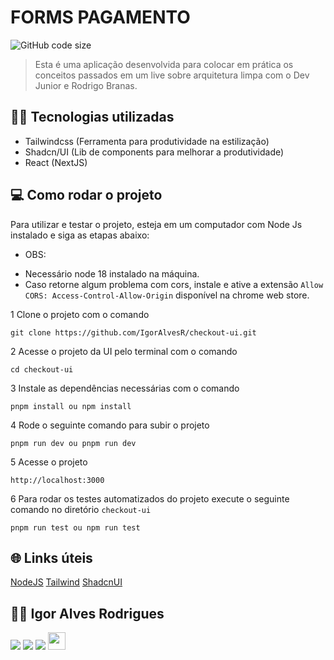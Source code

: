 # FORMS PAGAMENTO

![GitHub code size](https://img.shields.io/github/languages/code-size/igoralvesr/checkout-ui)

> Esta é uma aplicação desenvolvida para colocar em prática os conceitos passados em um live sobre arquitetura limpa com o Dev Junior e Rodrigo Branas. 

## 👨‍💻 Tecnologias utilizadas

- Tailwindcss (Ferramenta para produtividade na estilização)
- Shadcn/UI (Lib de components para melhorar a produtividade)
- React (NextJS)

## 💻 Como rodar o projeto
Para utilizar e testar o projeto, esteja em um computador com Node Js instalado e siga as
etapas abaixo:

- OBS:
* Necessário node 18 instalado na máquina.
* Caso retorne algum problema com cors, instale e ative a extensão `Allow CORS: Access-Control-Allow-Origin`
disponível na chrome web store.

1 Clone o projeto com o comando
```
git clone https://github.com/IgorAlvesR/checkout-ui.git
```
2 Acesse o projeto da UI pelo terminal com o comando
```
cd checkout-ui
```
3 Instale as dependências necessárias com o comando
```
pnpm install ou npm install
```
4 Rode o seguinte comando para subir o projeto
```
pnpm run dev ou pnpm run dev
```
5 Acesse o projeto
```
http://localhost:3000
```
6 Para rodar os testes automatizados do projeto execute o seguinte comando no diretório `checkout-ui`
```
pnpm run test ou npm run test
```

## 🌐 Links úteis
[NodeJS](https://nodejs.org/en/download)
[Tailwind](https://tailwindcss.com/)
[ShadcnUI](https://ui.shadcn.com/)


## 🧑‍💻 Igor Alves Rodrigues

[<img
  src="https://img.shields.io/badge/linkedin-%230077B5.svg?&style=for-the-badge&logo=linkedin&logoColor=white" />](https://www.linkedin.com/in/igor-alves-rodrigues-7941a116b/)
[<img
  src=" https://img.shields.io/badge/GitHub-100000?style=for-the-badge&logo=github&logoColor=white" />](https://gthub.com/igoralvesr)
[<img
  src="https://img.shields.io/badge/WhatsApp-25D366?style=for-the-badge&logo=whatsapp&logoColor=white" />](http://wa.me/5548998434969)
[<img src="https://img.shields.io/website-up-down-green-red/http/shields.io.svg"
  height="28" />](https://igoralvesr.github.io)